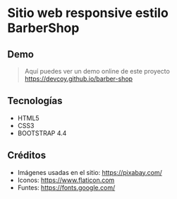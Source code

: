 # Sitio web responsive estilo BarberShop 

## Demo
> Aquí puedes ver un demo online de este proyecto
> https://devcoy.github.io/barber-shop

## Tecnologías
* HTML5
* CSS3
* BOOTSTRAP 4.4

## Créditos
* Imágenes usadas en el sitio: https://pixabay.com/
* Iconos: https://www.flaticon.com
* Funtes: https://fonts.google.com/

